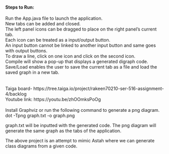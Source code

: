 <h4>Steps to Run:</h4>
  Run the App.java file to launch the application. <br/>
  New tabs can be added and closed. <br/>
  The left panel icons can be dragged to place on the right panel’s current tab. <br/>
  Each icon can be treated as a input/output button. <br/>
  An input button cannot be linked to another input button and same goes with output buttons. <br/>
  To draw a line, click on one icon and click on the second icon. <br/>
  Compile will show a pop-up that displays a generated digraph code. <br/>
  Save/Load enables the user to save the current tab as a file and load the saved graph in a new tab. <br/>
 <br/>
 
 <br/>
Taiga board- https://tree.taiga.io/project/rakeen70210-ser-516-assignment-4/backlog
<br/>Youtube link: https://youtu.be/zhOOmksPoOg
<br/>
<br/>
Install Graphviz or run the following command to generate a png diagram.
dot -Tpng graph.txt -o graph.png

graph.txt will be inputted with the generated code. The png diagram will generate the same graph as the tabs of the application.
 
The above project is an attempt to mimic Astah where we can generate class diagrams from a given code.
